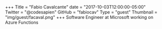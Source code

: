 +++
Title = "Fabio Cavalcante"
date = "2017-10-03T12:00:00-05:00"
Twitter = "@codesapien"
GitHub = "fabiocav"
Type = "guest"
Thumbnail = "img/guest/facaval.png"
+++
Software Engineer at Microsoft working on Azure Functions
